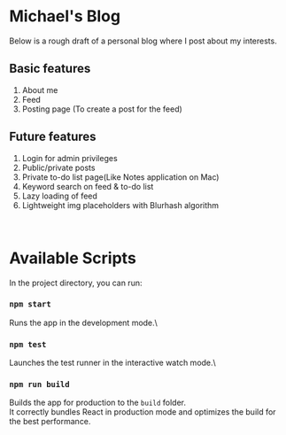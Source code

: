 # Michael's Blog
 
Below is a rough draft of a personal blog where I post about my interests. 
 
## Basic features
1. About me 
2. Feed
3. Posting page (To create a post for the feed) 
 
## Future features
1. Login for admin privileges  
2. Public/private posts 
3. Private to-do list page(Like Notes application on Mac) 
4. Keyword search on feed & to-do list
5. Lazy loading of feed
6. Lightweight img placeholders with Blurhash algorithm 
 
<br />
 
# Available Scripts
 
In the project directory, you can run:
 
### `npm start`
 
Runs the app in the development mode.\
 
### `npm test`
 
Launches the test runner in the interactive watch mode.\
 
### `npm run build`
 
Builds the app for production to the `build` folder.\
It correctly bundles React in production mode and optimizes the build for the best performance.

